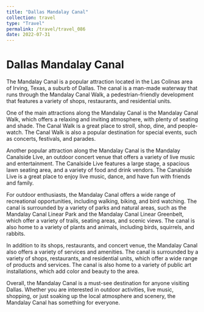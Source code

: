 ```yaml
---
title: "Dallas Mandalay Canal"
collection: travel
type: "Travel"
permalink: /travel/travel_086
date: 2022-07-31
---
```


# Dallas Mandalay Canal
The Mandalay Canal is a popular attraction located in the Las Colinas area of Irving, Texas, a suburb of Dallas. The canal is a man-made waterway that runs through the Mandalay Canal Walk, a pedestrian-friendly development that features a variety of shops, restaurants, and residential units.

One of the main attractions along the Mandalay Canal is the Mandalay Canal Walk, which offers a relaxing and inviting atmosphere, with plenty of seating and shade. The Canal Walk is a great place to stroll, shop, dine, and people-watch. The Canal Walk is also a popular destination for special events, such as concerts, festivals, and parades.

Another popular attraction along the Mandalay Canal is the Mandalay Canalside Live, an outdoor concert venue that offers a variety of live music and entertainment. The Canalside Live features a large stage, a spacious lawn seating area, and a variety of food and drink vendors. The Canalside Live is a great place to enjoy live music, dance, and have fun with friends and family.

For outdoor enthusiasts, the Mandalay Canal offers a wide range of recreational opportunities, including walking, biking, and bird watching. The canal is surrounded by a variety of parks and natural areas, such as the Mandalay Canal Linear Park and the Mandalay Canal Linear Greenbelt, which offer a variety of trails, seating areas, and scenic views. The canal is also home to a variety of plants and animals, including birds, squirrels, and rabbits.

In addition to its shops, restaurants, and concert venue, the Mandalay Canal also offers a variety of services and amenities. The canal is surrounded by a variety of shops, restaurants, and residential units, which offer a wide range of products and services. The canal is also home to a variety of public art installations, which add color and beauty to the area.

Overall, the Mandalay Canal is a must-see destination for anyone visiting Dallas. Whether you are interested in outdoor activities, live music, shopping, or just soaking up the local atmosphere and scenery, the Mandalay Canal has something for everyone.
